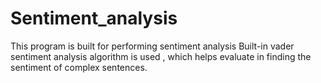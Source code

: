 # Sentiment_analysis
This program is built for performing  sentiment analysis
Built-in vader sentiment analysis algorithm is used , which helps evaluate in finding the sentiment of complex sentences.
